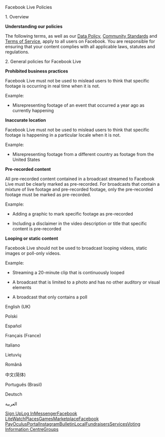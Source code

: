 Facebook Live Policies

1\. Overview

**Understanding our policies**

The following terms, as well as our [Data Policy](https://www.facebook.com/about/privacy/), [Community Standards](https://www.facebook.com/communitystandards/) and [Terms of Service](https://www.facebook.com/legal/terms), apply to all users on Facebook. You are responsible for ensuring that your content complies with all applicable laws, statutes and regulations.

2\. General policies for Facebook Live

**Prohibited business practices**

Facebook Live must not be used to mislead users to think that specific footage is occurring in real time when it is not.

Example:

*   Misrepresenting footage of an event that occurred a year ago as currently happening

**Inaccurate location**

Facebook Live must not be used to mislead users to think that specific footage is happening in a particular locale when it is not.

Example:

*   Misrepresenting footage from a different country as footage from the United States

**Pre-recorded content**

All pre-recorded content contained in a broadcast streamed to Facebook Live must be clearly marked as pre-recorded. For broadcasts that contain a mixture of live footage and pre-recorded footage, only the pre-recorded footage must be marked as pre-recorded.

Example:

*   Adding a graphic to mark specific footage as pre-recorded

*   Including a disclaimer in the video description or title that specific content is pre-recorded

**Looping or static content**

Facebook Live should not be used to broadcast looping videos, static images or poll-only videos.

Example:

*   Streaming a 20-minute clip that is continuously looped

*   A broadcast that is limited to a photo and has no other auditory or visual elements

*   A broadcast that only contains a poll

English (UK)

Polski

Español

Français (France)

Italiano

Lietuvių

Română

中文(简体)

Português (Brasil)

Deutsch

العربية

[Sign Up](https://www.facebook.com/reg/)[Log In](https://www.facebook.com/login/)[Messenger](https://l.facebook.com/l.php?u=https%3A%2F%2Fmessenger.com%2F&h=AT0ffjtMw2gpq-zf2Nr0wBtClV5CO_65Wp6cJf0l3efUA0TZWEv2opZYbo83YXIkyeqpcI58_7mO4BN3GjU6CsLef_YLJungtGPZyrsJBOgmyvwI4OLtKHjOwAuJcwRCUqfv6mNNMb_lU8pV4SAzJyQVyw4xfeNqr4A-8A)[Facebook Lite](https://www.facebook.com/lite/)[Watch](https://en-gb.facebook.com/watch/)[Places](https://www.facebook.com/places/)[Games](https://www.facebook.com/games/)[Marketplace](https://www.facebook.com/marketplace/)[Facebook Pay](https://pay.facebook.com/)[Oculus](https://l.facebook.com/l.php?u=https%3A%2F%2Fwww.oculus.com%2F&h=AT0ffjtMw2gpq-zf2Nr0wBtClV5CO_65Wp6cJf0l3efUA0TZWEv2opZYbo83YXIkyeqpcI58_7mO4BN3GjU6CsLef_YLJungtGPZyrsJBOgmyvwI4OLtKHjOwAuJcwRCUqfv6mNNMb_lU8pV4SAzJyQVyw4xfeNqr4A-8A)[Portal](https://portal.facebook.com/)[Instagram](https://l.facebook.com/l.php?u=https%3A%2F%2Fwww.instagram.com%2F&h=AT0ffjtMw2gpq-zf2Nr0wBtClV5CO_65Wp6cJf0l3efUA0TZWEv2opZYbo83YXIkyeqpcI58_7mO4BN3GjU6CsLef_YLJungtGPZyrsJBOgmyvwI4OLtKHjOwAuJcwRCUqfv6mNNMb_lU8pV4SAzJyQVyw4xfeNqr4A-8A)[Bulletin](https://www.bulletin.com/)[Local](https://www.facebook.com/local/lists/245019872666104/)[Fundraisers](https://www.facebook.com/fundraisers/)[Services](https://www.facebook.com/biz/directory/)[Voting Information Centre](https://www.facebook.com/votinginformationcenter/?entry_point=c2l0ZQ%3D%3D)[Groups](https://www.facebook.com/groups/explore/)